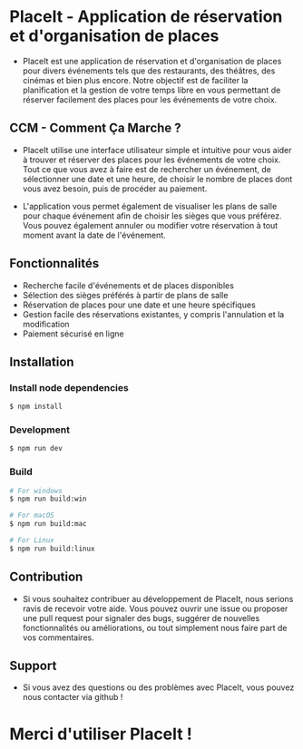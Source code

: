 # PlaceIt - Application de réservation et d'organisation de places

- PlaceIt est une application de réservation et d'organisation de places pour divers événements tels que des restaurants, des théâtres, des cinémas et bien plus encore. 
Notre objectif est de faciliter la planification et la gestion de votre temps libre en vous permettant de réserver facilement des places pour les événements de votre choix.

## CCM - Comment Ça Marche ?

- PlaceIt utilise une interface utilisateur simple et intuitive pour vous aider à trouver et réserver des places pour les événements de votre choix. 
Tout ce que vous avez à faire est de rechercher un événement, de sélectionner une date et une heure, de choisir le nombre de places dont vous avez besoin, puis de procéder au paiement.

- L'application vous permet également de visualiser les plans de salle pour chaque événement afin de choisir les sièges que vous préférez. 
Vous pouvez également annuler ou modifier votre réservation à tout moment avant la date de l'événement.

## Fonctionnalités

-    Recherche facile d'événements et de places disponibles
-    Sélection des sièges préférés à partir de plans de salle
-    Réservation de places pour une date et une heure spécifiques
-    Gestion facile des réservations existantes, y compris l'annulation et la modification
-    Paiement sécurisé en ligne

## Installation

### Install node dependencies

```bash
$ npm install
```

### Development

```bash
$ npm run dev
```

### Build

```bash
# For windows
$ npm run build:win

# For macOS
$ npm run build:mac

# For Linux
$ npm run build:linux
```


## Contribution

- Si vous souhaitez contribuer au développement de PlaceIt, nous serions ravis de recevoir votre aide. 
Vous pouvez ouvrir une issue ou proposer une pull request pour signaler des bugs, suggérer de nouvelles fonctionnalités ou améliorations, ou tout simplement nous faire part de vos commentaires.

## Support

- Si vous avez des questions ou des problèmes avec PlaceIt, vous pouvez nous contacter via github !

# Merci d'utiliser PlaceIt !
